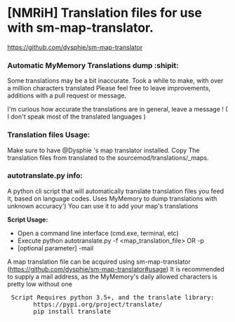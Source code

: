 # [NMRiH] Translation files for use with sm-map-translator.
https://github.com/dysphie/sm-map-translator


### Automatic MyMemory Translations dump :shipit:

Some translations may be a bit inaccurate.
Took a while to make, with over a million characters translated
Please feel free to leave improvements, additions with a pull request or message.

I'm curious how accurate the translations are in general, leave a message ! ( I don't speak most of the translated languages )


### Translation files Usage:

Make sure to have @Dysphie 's map translator installed. 
Copy The translation files from translated to the sourcemod/translations/_maps.


### autotranslate.py info:
A python cli script that will automatically translate translation files you feed it, based on language codes. 
Uses MyMemory to dump translations with unknown accuracy') 
You can use it to add your map's translations


**Script Usage:**

- Open a command line interface (cmd.exe, terminal, etc)
- Execute python autotranslate.py -f <map_translation_file> OR -p <directory to translate>
- [optional parameter] -mail <yourmail>

A map translation file can be acquired using sm-map-translator (https://github.com/dysphie/sm-map-translator#usage)
It is recommended to supply a mail address, as the MyMemory's daily allowed characters is pretty low without one 

<pre>
 Script Requires python 3.5+, and the translate library:
       https://pypi.org/project/translate/
       pip install translate
</pre>
